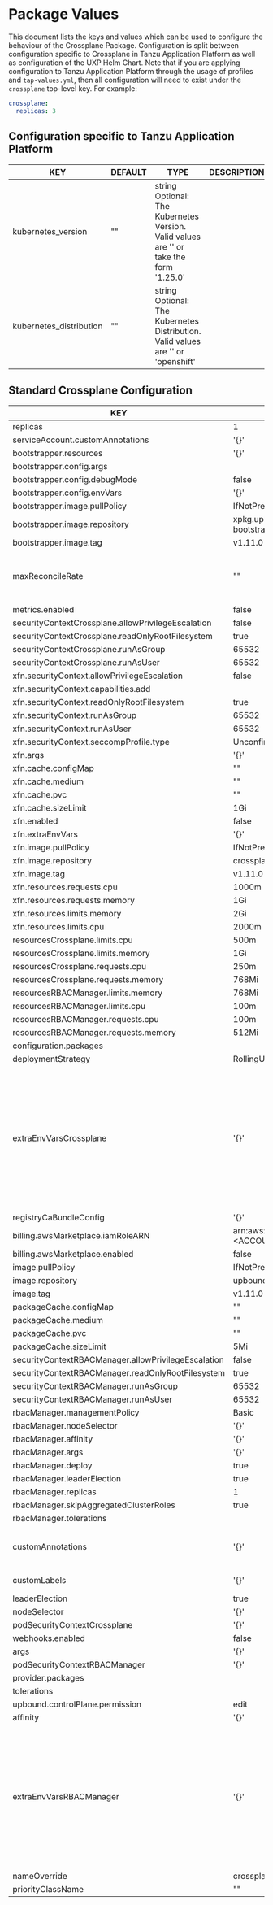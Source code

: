 # Package Values

This document lists the keys and values which can be used to configure the behaviour of the Crossplane Package. Configuration is split between configuration specific to Crossplane in Tanzu Application Platform as well as configuration of the UXP Helm Chart. Note that if you are applying configuration to Tanzu Application Platform through the usage of profiles and `tap-values.yml`, then all configuration will need to exist under the `crossplane` top-level key. For example:

```yaml
crossplane:
  replicas: 3
```

## Configuration specific to Tanzu Application Platform

| KEY                                                  |DEFAULT                                     |TYPE    | DESCRIPTION |
|------------------------------------------------------|--------------------------------------------|--------|------------|
| kubernetes_version                                   |""                                          |string   Optional: The Kubernetes Version. Valid values are '' or take the form '1.25.0' |
| kubernetes_distribution                              |""                                          |string   Optional: The Kubernetes Distribution. Valid values are '' or 'openshift' |

## Standard Crossplane Configuration

| KEY                                                  |DEFAULT                                     |TYPE    | DESCRIPTION |
|------------------------------------------------------|--------------------------------------------|--------|------------|
| replicas                                             |1                                           |integer |
| serviceAccount.customAnnotations                     |'{}'                                        |object |
| bootstrapper.resources                               |'{}'                                        |object |
| bootstrapper.config.args                             |                                            |array |
| bootstrapper.config.debugMode                        |false                                       |boolean |
| bootstrapper.config.envVars                          |'{}'                                        |object |
| bootstrapper.image.pullPolicy                        |IfNotPresent                                |string |
| bootstrapper.image.repository                        |xpkg.upbound.io/upbound/uxp-bootstrapper    |string |
| bootstrapper.image.tag                               |v1.11.0-up.1                                |string |
| maxReconcileRate                                     |""                                          |string   How frequently Crossplane may reconcile its resources (seconds). Default: 10 |
| metrics.enabled                                      |false                                       |boolean |
| securityContextCrossplane.allowPrivilegeEscalation   |false                                       |boolean |
| securityContextCrossplane.readOnlyRootFilesystem     |true                                        |boolean |
| securityContextCrossplane.runAsGroup                 |65532                                       |integer |
| securityContextCrossplane.runAsUser                  |65532                                       |integer |
| xfn.securityContext.allowPrivilegeEscalation         |false                                       |boolean |
| xfn.securityContext.capabilities.add                 |                                            |array |
| xfn.securityContext.readOnlyRootFilesystem           |true                                        |boolean |
| xfn.securityContext.runAsGroup                       |65532                                       |integer |
| xfn.securityContext.runAsUser                        |65532                                       |integer |
| xfn.securityContext.seccompProfile.type              |Unconfined                                  |string |
| xfn.args                                             |'{}'                                        |object |
| xfn.cache.configMap                                  |""                                          |string |
| xfn.cache.medium                                     |""                                          |string |
| xfn.cache.pvc                                        |""                                          |string |
| xfn.cache.sizeLimit                                  |1Gi                                         |string |
| xfn.enabled                                          |false                                       |boolean |
| xfn.extraEnvVars                                     |'{}'                                        |object |
| xfn.image.pullPolicy                                 |IfNotPresent                                |string |
| xfn.image.repository                                 |crossplane/xfn                              |string |
| xfn.image.tag                                        |v1.11.0-up.1                                |string |
| xfn.resources.requests.cpu                           |1000m                                       |string |
| xfn.resources.requests.memory                        |1Gi                                         |string |
| xfn.resources.limits.memory                          |2Gi                                         |string |
| xfn.resources.limits.cpu                             |2000m                                       |string |
| resourcesCrossplane.limits.cpu                       |500m                                        |string |
| resourcesCrossplane.limits.memory                    |1Gi                                         |string |
| resourcesCrossplane.requests.cpu                     |250m                                        |string |
| resourcesCrossplane.requests.memory                  |768Mi                                       |string |
| resourcesRBACManager.limits.memory                   |768Mi                                       |string |
| resourcesRBACManager.limits.cpu                      |100m                                        |string |
| resourcesRBACManager.requests.cpu                    |100m                                        |string |
| resourcesRBACManager.requests.memory                 |512Mi                                       |string |
| configuration.packages                               |                                            |array |
| deploymentStrategy                                   |RollingUpdate                               |string |
| extraEnvVarsCrossplane                               |'{}'                                        |object   List of extra environment variables to set in the crossplane deployment. EXAMPLE extraEnvironmentVars:   sample.key: value1   ANOTHER.KEY: value2 RESULT   - name: sample_key     value: "value1"   - name: ANOTHER_KEY     value: "value2" |
| registryCaBundleConfig                               |'{}'                                        |object |
| billing.awsMarketplace.iamRoleARN                    |arn:aws:iam::<ACCOUNT_ID>:role/<ROLE_NAME>  |string |
| billing.awsMarketplace.enabled                       |false                                       |boolean |
| image.pullPolicy                                     |IfNotPresent                                |string |
| image.repository                                     |upbound/crossplane                          |string |
| image.tag                                            |v1.11.0-up.1                                |string |
| packageCache.configMap                               |""                                          |string |
| packageCache.medium                                  |""                                          |string |
| packageCache.pvc                                     |""                                          |string |
| packageCache.sizeLimit                               |5Mi                                         |string |
| securityContextRBACManager.allowPrivilegeEscalation  |false                                       |boolean |
| securityContextRBACManager.readOnlyRootFilesystem    |true                                        |boolean |
| securityContextRBACManager.runAsGroup                |65532                                       |integer |
| securityContextRBACManager.runAsUser                 |65532                                       |integer |
| rbacManager.managementPolicy                         |Basic                                       |string |
| rbacManager.nodeSelector                             |'{}'                                        |object |
| rbacManager.affinity                                 |'{}'                                        |object |
| rbacManager.args                                     |'{}'                                        |object |
| rbacManager.deploy                                   |true                                        |boolean |
| rbacManager.leaderElection                           |true                                        |boolean |
| rbacManager.replicas                                 |1                                           |integer |
| rbacManager.skipAggregatedClusterRoles               |true                                        |boolean |
| rbacManager.tolerations                              |                                            |array |
| customAnnotations                                    |'{}'                                        |object   Custom annotations to add to the Crossplane deployment and pod |
| customLabels                                         |'{}'                                        |object   Custom labels to add into metadata |
| leaderElection                                       |true                                        |boolean |
| nodeSelector                                         |'{}'                                        |object |
| podSecurityContextCrossplane                         |'{}'                                        |object |
| webhooks.enabled                                     |false                                       |boolean |
| args                                                 |'{}'                                        |object |
| podSecurityContextRBACManager                        |'{}'                                        |object |
| provider.packages                                    |                                            |array |
| tolerations                                          |                                            |array |
| upbound.controlPlane.permission                      |edit                                        |string |
| affinity                                             |'{}'                                        |object |
| extraEnvVarsRBACManager                              |'{}'                                        |object   List of extra environment variables to set in the crossplane rbac manager deployment. EXAMPLE extraEnvironmentVars:   sample.key: value1   ANOTHER.KEY: value2 RESULT   - name: sample_key     value: "value1"   - name: ANOTHER_KEY value: "value2" |
| nameOverride                                         |crossplane                                  |string |
| priorityClassName                                    |""                                          |string |
